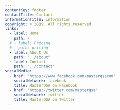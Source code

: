 ```yaml
---
contentKey: footer
contactTitle: Contact
informationTitle: Information
copyright: © 2019. All rights reserved.
links:
  - label: Home
    path: /
  # - label: Pricing
  #   path: pricing
  - label: About Us
    path: "../about"
  - label: Contact
    path: "../contact"
socialMedia:
  - href: 'https://www.facebook.com/masterqsacom'
    socialNetwork: facebook
    title: MasterQSA on Facebook
  - href: 'https://twitter.com/masterqsa'
    socialNetwork: twitter
    title: MasterQSA on Twitter
---
```


